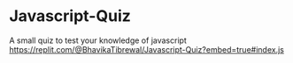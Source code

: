 # Javascript-Quiz
A small quiz to test your knowledge of javascript
https://replit.com/@BhavikaTibrewal/Javascript-Quiz?embed=true#index.js
